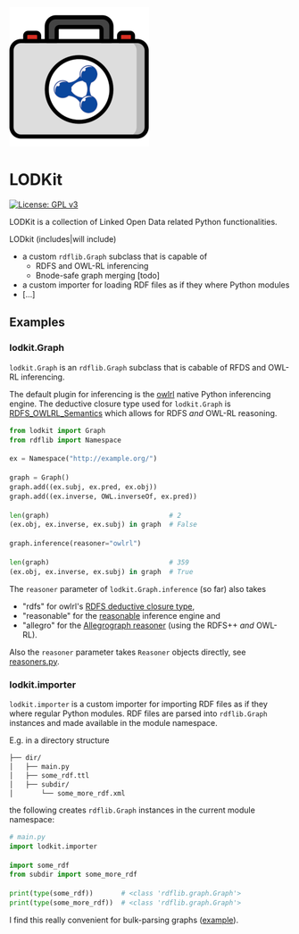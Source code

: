 ![<img src="lodkit.png" width=50% height=50%>](./lodkit.png)

# LODKit
[![License: GPL v3](https://img.shields.io/badge/License-GPLv3-blue.svg)](https://www.gnu.org/licenses/gpl-3.0)

LODKit is a collection of Linked Open Data related Python functionalities. 

LODkit (includes|will include)
- a custom `rdflib.Graph` subclass that is capable of 
  - RDFS and OWL-RL inferencing 
  - Bnode-safe graph merging [todo]
- a custom importer for loading RDF files as if they where Python modules
- [...]

## Examples

### lodkit.Graph
`lodkit.Graph` is an `rdflib.Graph` subclass that is cabable of RFDS and OWL-RL inferencing.

The default plugin for inferencing is the [owlrl](https://github.com/RDFLib/OWL-RL/) native Python inferencing engine. The deductive closure type used for `lodkit.Graph` is [RDFS_OWLRL_Semantics](https://owl-rl.readthedocs.io/en/latest/CombinedClosure.html) which allows for RDFS *and* OWL-RL reasoning.

```python
from lodkit import Graph
from rdflib import Namespace

ex = Namespace("http://example.org/")

graph = Graph()
graph.add((ex.subj, ex.pred, ex.obj))
graph.add((ex.inverse, OWL.inverseOf, ex.pred))

len(graph)                              # 2
(ex.obj, ex.inverse, ex.subj) in graph  # False

graph.inference(reasoner="owlrl") 

len(graph)                              # 359
(ex.obj, ex.inverse, ex.subj) in graph  # True
```
The `reasoner` parameter of `lodkit.Graph.inference` (so far) also takes 
- "rdfs" for owlrl's [RDFS deductive closure type](https://owl-rl.readthedocs.io/en/latest/RDFSClosure.html#owlrl.RDFSClosure.RDFS_Semantics), 
- "reasonable" for the [reasonable](https://github.com/gtfierro/reasonable) inference engine and 
- "allegro" for the [Allegrograph reasoner](https://franz.com/agraph/support/documentation/current/materializer.html) (using the RDFS++ *and* OWL-RL). 

Also the `reasoner` parameter takes `Reasoner` objects directly, see [reasoners.py](https://github.com/lu-pl/lodkit/blob/main/lodkit/reasoners.py).


### lodkit.importer

`lodkit.importer` is a custom importer for importing RDF files as if they where regular Python modules.
RDF files are parsed into `rdflib.Graph` instances and made available in the module namespace.

E.g. in a directory structure

```text
├── dir/
│   ├── main.py
│   ├── some_rdf.ttl
│   ├── subdir/
│       └── some_more_rdf.xml
```

the following creates `rdflib.Graph` instances in the current module namespace:

```python
# main.py
import lodkit.importer

import some_rdf
from subdir import some_more_rdf

print(type(some_rdf))       # <class 'rdflib.graph.Graph'>
print(type(some_more_rdf))  # <class 'rdflib.graph.Graph'>
```
I find this really convenient for bulk-parsing graphs ([example](https://gitlab.com/lupl/rdfdf/-/blob/main/tests/test_corpus_table/test_corpus_table.py#L18)).

